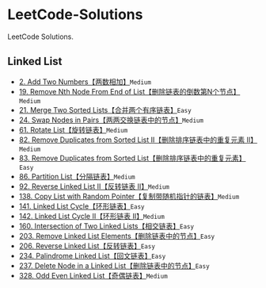 # LeetCode-Solutions

LeetCode Solutions.

## Linked List

- [2. Add Two Numbers【两数相加】](Linked%20List/2.md)`Medium`
- [19. Remove Nth Node From End of List【删除链表的倒数第N个节点】](Linked%20List/19.md)`Medium`
- [21. Merge Two Sorted Lists【合并两个有序链表】](Linked%20List/21.md)`Easy`
- [24. Swap Nodes in Pairs【两两交换链表中的节点】](Linked%20List/24.md)`Medium`
- [61. Rotate List【旋转链表】](Linked%20List/61.md)`Medium`
- [82. Remove Duplicates from Sorted List II【删除排序链表中的重复元素 II】](Linked%20List/82.md)`Medium`
- [83. Remove Duplicates from Sorted List【删除排序链表中的重复元素】](Linked%20List/83.md)`Easy`
- [86. Partition List【分隔链表】](Linked%20List/86.md)`Medium`
- [92. Reverse Linked List II【反转链表 II】](Linked%20List/92.md)`Medium`
- [138. Copy List with Random Pointer【复制带随机指针的链表】](Linked%20List/138.md)`Medium`
- [141. Linked List Cycle【环形链表】](Linked%20List/141.md)`Easy`
- [142. Linked List Cycle II【环形链表 II】](Linked%20List/142.md)`Medium`
- [160. Intersection of Two Linked Lists【相交链表】](Linked%20List/160.md)`Easy`
- [203. Remove Linked List Elements【删除链表中的节点】](Linked%20List/203.md)`Easy`
- [206. Reverse Linked List【反转链表】](Linked%20List/206.md)`Easy`
- [234. Palindrome Linked List【回文链表】](Linked%20List/234.md)`Easy`
- [237. Delete Node in a Linked List【删除链表中的节点】](Linked%20List/237.md)`Easy`
- [328. Odd Even Linked List【奇偶链表】](Linked%20List/328.md)`Medium`